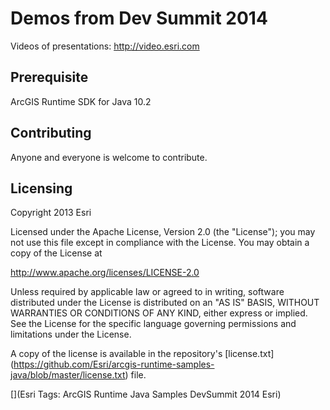 Demos from Dev Summit 2014
===========================

Videos of presentations:
	http://video.esri.com
	
## Prerequisite

ArcGIS Runtime SDK for Java 10.2

## Contributing

Anyone and everyone is welcome to contribute. 

## Licensing
Copyright 2013 Esri

Licensed under the Apache License, Version 2.0 (the "License");
you may not use this file except in compliance with the License.
You may obtain a copy of the License at

   http://www.apache.org/licenses/LICENSE-2.0

Unless required by applicable law or agreed to in writing, software
distributed under the License is distributed on an "AS IS" BASIS,
WITHOUT WARRANTIES OR CONDITIONS OF ANY KIND, either express or implied.
See the License for the specific language governing permissions and
limitations under the License.

A copy of the license is available in the repository's [license.txt] (https://github.com/Esri/arcgis-runtime-samples-java/blob/master/license.txt) file.

[](Esri Tags: ArcGIS Runtime Java Samples DevSummit 2014 Esri) 
